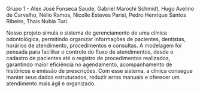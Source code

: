 Grupo 1 - Alex José Fonseca Saude, Gabriel Marochi Schmidt, Hugo Avelino de Carvalho, Nélio Ramos, Nicolle Esteves Parisi, Pedro Henrique Santos Ribeiro, Thais Nubia Turl.

Nosso projeto simula o sistema de gerenciamento de uma clínica odontológica, permitindo organizar informações de pacientes, dentistas, horários de atendimento, procedimentos e consultas. A modelagem foi pensada para facilitar o controle do fluxo de atendimentos, desde o cadastro de pacientes até o registro de procedimentos realizados, garantindo maior eficiência no agendamento, acompanhamento de históricos e emissão de prescrições. Com esse sistema, a clínica consegue manter seus dados estruturados, reduzir erros manuais e oferecer um atendimento mais ágil e organizado.
